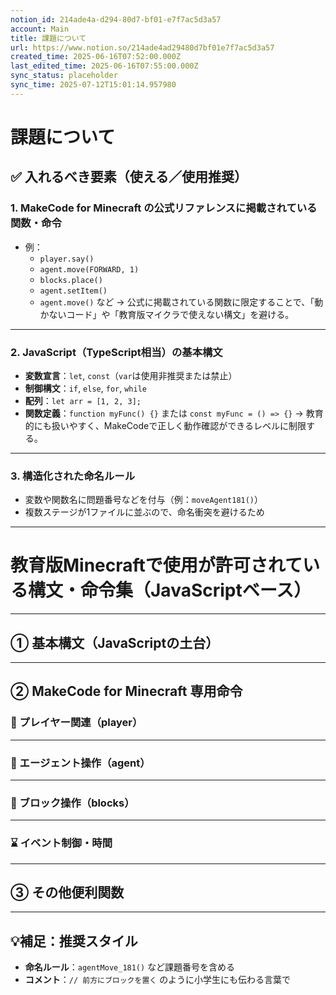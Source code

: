 ```yaml
---
notion_id: 214ade4a-d294-80d7-bf01-e7f7ac5d3a57
account: Main
title: 課題について
url: https://www.notion.so/214ade4ad29480d7bf01e7f7ac5d3a57
created_time: 2025-06-16T07:52:00.000Z
last_edited_time: 2025-06-16T07:55:00.000Z
sync_status: placeholder
sync_time: 2025-07-12T15:01:14.957980
---
```

# 課題について

## ✅ **入れるべき要素（使える／使用推奨）**
### 1. **MakeCode for Minecraft の公式リファレンスに掲載されている関数・命令**
- 例：
  - `player.say()`
  - `agent.move(FORWARD, 1)`
  - `blocks.place()`
  - `agent.setItem()`
  - `agent.move()` など
→ 公式に掲載されている関数に限定することで、「動かないコード」や「教育版マイクラで使えない構文」を避ける。
---
### 2. **JavaScript（TypeScript相当）の基本構文**
- **変数宣言**：`let`, `const`（`var`は使用非推奨または禁止）
- **制御構文**：`if`, `else`, `for`, `while`
- **配列**：`let arr = [1, 2, 3];`
- **関数定義**：`function myFunc() {}` または `const myFunc = () => {}`
→ 教育的にも扱いやすく、MakeCodeで正しく動作確認ができるレベルに制限する。
---
### 3. **構造化された命名ルール**
- 変数や関数名に問題番号などを付与（例：`moveAgent181()`）
- 複数ステージが1ファイルに並ぶので、命名衝突を避けるため
---
# 教育版Minecraftで使用が許可されている構文・命令集（JavaScriptベース）
---
## ① 基本構文（JavaScriptの土台）
---
## ② MakeCode for Minecraft 専用命令
### 🧍 プレイヤー関連（player）
---
### 🤖 エージェント操作（agent）
---
### 🧱 ブロック操作（blocks）
---
### ⌛ イベント制御・時間
---
## ③ その他便利関数
---
## 💡補足：推奨スタイル
- **命名ルール**：`agentMove_181()` など課題番号を含める
- **コメント**：`// 前方にブロックを置く` のように小学生にも伝わる言葉で